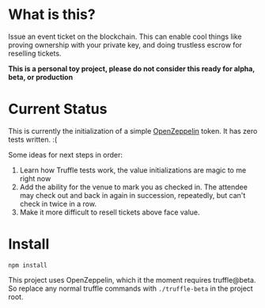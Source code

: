 
What is this?
===

Issue an event ticket on the blockchain. This can enable cool things like proving ownership with your private key, and doing trustless escrow for reselling tickets.

**This is a personal toy project, please do not consider this ready for alpha, beta, or production**

Current Status
===

This is currently the initialization of a simple [OpenZeppelin](https://github.com/OpenZeppelin/zeppelin-solidity) token. It has zero tests written. :(

Some ideas for next steps in order:

1. Learn how Truffle tests work, the value initializations are magic to me right now
2. Add the ability for the venue to mark you as checked in. The attendee may check out and back in again in succession, repeatedly, but can't check in twice in a row.
3. Make it more difficult to resell tickets above face value.

Install
===

`npm install`

This project uses OpenZeppelin, which it the moment requires truffle@beta. So replace any normal truffle commands with `./truffle-beta` in the project root.
